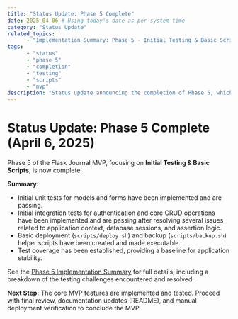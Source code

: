 ```yaml
---
title: "Status Update: Phase 5 Complete"
date: 2025-04-06 # Using today's date as per system time
category: "Status Update"
related_topics:
      - "Implementation Summary: Phase 5 - Initial Testing & Basic Scripts" # Link to ../implementation/05-phase-five-summary.md
tags:
      - "status"
      - "phase 5"
      - "completion"
      - "testing"
      - "scripts"
      - "mvp"
description: "Status update announcing the completion of Phase 5, which focused on implementing initial unit and integration tests and creating basic deployment/backup scripts."
---
```


# Status Update: Phase 5 Complete (April 6, 2025)

Phase 5 of the Flask Journal MVP, focusing on **Initial Testing & Basic Scripts**, is now complete.

**Summary:**
-   Initial unit tests for models and forms have been implemented and are passing.
-   Initial integration tests for authentication and core CRUD operations have been implemented and are passing after resolving several issues related to application context, database sessions, and assertion logic.
-   Basic deployment (`scripts/deploy.sh`) and backup (`scripts/backup.sh`) helper scripts have been created and made executable.
-   Test coverage has been established, providing a baseline for application stability.

See the [Phase 5 Implementation Summary](../implementation/05-phase-five-summary.md) for full details, including a breakdown of the testing challenges encountered and resolved.

**Next Step:** The core MVP features are implemented and tested. Proceed with final review, documentation updates (README), and manual deployment verification to conclude the MVP.